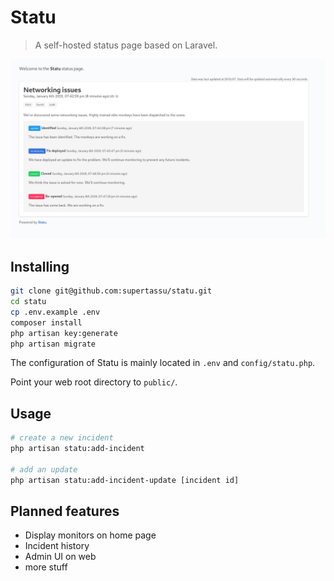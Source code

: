 # Statu

> A self-hosted status page based on Laravel.

![Preview image](docs/preview.png)

## Installing

```bash
git clone git@github.com:supertassu/statu.git
cd statu
cp .env.example .env
composer install
php artisan key:generate
php artisan migrate
```

The configuration of Statu is mainly located in `.env` and `config/statu.php`.

Point your web root directory to `public/`.

## Usage

```bash
# create a new incident
php artisan statu:add-incident

# add an update
php artisan statu:add-incident-update [incident id]
```

## Planned features

- Display monitors on home page
- Incident history
- Admin UI on web
- more stuff
